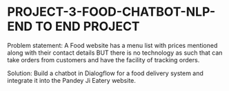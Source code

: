 # PROJECT-3-FOOD-CHATBOT-NLP-END TO END PROJECT
Problem statement: A Food website has a menu list with prices mentioned along with their contact details BUT there is no technology as such that can take orders from customers and have the facility of tracking orders.

Solution: Build a chatbot in Dialogflow for a food delivery system and integrate it into the Pandey Ji Eatery website.

